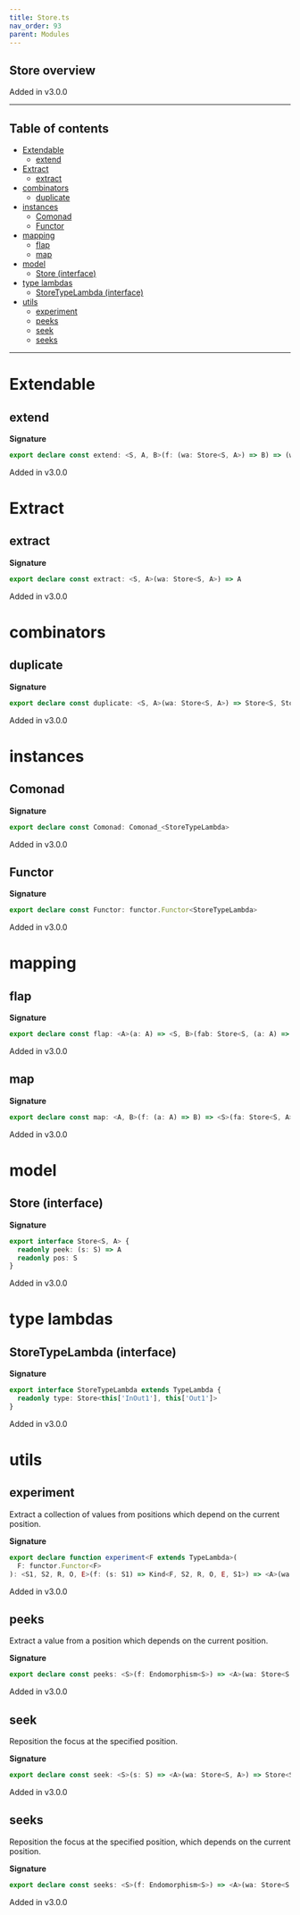 ```yaml
---
title: Store.ts
nav_order: 93
parent: Modules
---
```


## Store overview

Added in v3.0.0

---

<h2 class="text-delta">Table of contents</h2>

- [Extendable](#extendable)
  - [extend](#extend)
- [Extract](#extract)
  - [extract](#extract)
- [combinators](#combinators)
  - [duplicate](#duplicate)
- [instances](#instances)
  - [Comonad](#comonad)
  - [Functor](#functor)
- [mapping](#mapping)
  - [flap](#flap)
  - [map](#map)
- [model](#model)
  - [Store (interface)](#store-interface)
- [type lambdas](#type-lambdas)
  - [StoreTypeLambda (interface)](#storetypelambda-interface)
- [utils](#utils)
  - [experiment](#experiment)
  - [peeks](#peeks)
  - [seek](#seek)
  - [seeks](#seeks)

---

# Extendable

## extend

**Signature**

```ts
export declare const extend: <S, A, B>(f: (wa: Store<S, A>) => B) => (wa: Store<S, A>) => Store<S, B>
```

Added in v3.0.0

# Extract

## extract

**Signature**

```ts
export declare const extract: <S, A>(wa: Store<S, A>) => A
```

Added in v3.0.0

# combinators

## duplicate

**Signature**

```ts
export declare const duplicate: <S, A>(wa: Store<S, A>) => Store<S, Store<S, A>>
```

Added in v3.0.0

# instances

## Comonad

**Signature**

```ts
export declare const Comonad: Comonad_<StoreTypeLambda>
```

Added in v3.0.0

## Functor

**Signature**

```ts
export declare const Functor: functor.Functor<StoreTypeLambda>
```

Added in v3.0.0

# mapping

## flap

**Signature**

```ts
export declare const flap: <A>(a: A) => <S, B>(fab: Store<S, (a: A) => B>) => Store<S, B>
```

Added in v3.0.0

## map

**Signature**

```ts
export declare const map: <A, B>(f: (a: A) => B) => <S>(fa: Store<S, A>) => Store<S, B>
```

Added in v3.0.0

# model

## Store (interface)

**Signature**

```ts
export interface Store<S, A> {
  readonly peek: (s: S) => A
  readonly pos: S
}
```

Added in v3.0.0

# type lambdas

## StoreTypeLambda (interface)

**Signature**

```ts
export interface StoreTypeLambda extends TypeLambda {
  readonly type: Store<this['InOut1'], this['Out1']>
}
```

Added in v3.0.0

# utils

## experiment

Extract a collection of values from positions which depend on the current position.

**Signature**

```ts
export declare function experiment<F extends TypeLambda>(
  F: functor.Functor<F>
): <S1, S2, R, O, E>(f: (s: S1) => Kind<F, S2, R, O, E, S1>) => <A>(wa: Store<S1, A>) => Kind<F, S2, R, O, E, A>
```

Added in v3.0.0

## peeks

Extract a value from a position which depends on the current position.

**Signature**

```ts
export declare const peeks: <S>(f: Endomorphism<S>) => <A>(wa: Store<S, A>) => A
```

Added in v3.0.0

## seek

Reposition the focus at the specified position.

**Signature**

```ts
export declare const seek: <S>(s: S) => <A>(wa: Store<S, A>) => Store<S, A>
```

Added in v3.0.0

## seeks

Reposition the focus at the specified position, which depends on the current position.

**Signature**

```ts
export declare const seeks: <S>(f: Endomorphism<S>) => <A>(wa: Store<S, A>) => Store<S, A>
```

Added in v3.0.0
